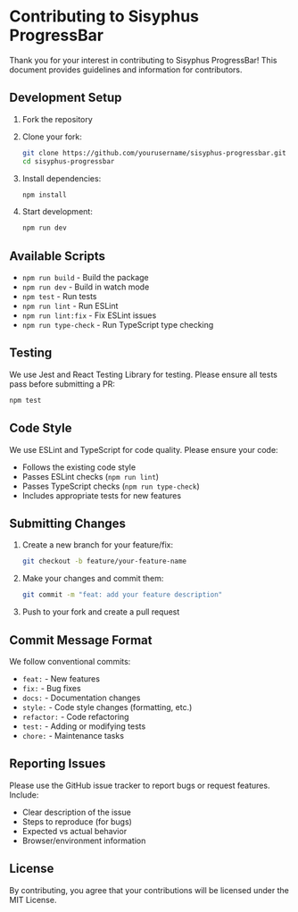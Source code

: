 # Contributing to Sisyphus ProgressBar

Thank you for your interest in contributing to Sisyphus ProgressBar! This document provides guidelines and information for contributors.

## Development Setup

1. Fork the repository
2. Clone your fork:
   ```bash
   git clone https://github.com/yourusername/sisyphus-progressbar.git
   cd sisyphus-progressbar
   ```

3. Install dependencies:
   ```bash
   npm install
   ```

4. Start development:
   ```bash
   npm run dev
   ```

## Available Scripts

- `npm run build` - Build the package
- `npm run dev` - Build in watch mode
- `npm test` - Run tests
- `npm run lint` - Run ESLint
- `npm run lint:fix` - Fix ESLint issues
- `npm run type-check` - Run TypeScript type checking

## Testing

We use Jest and React Testing Library for testing. Please ensure all tests pass before submitting a PR:

```bash
npm test
```

## Code Style

We use ESLint and TypeScript for code quality. Please ensure your code:

- Follows the existing code style
- Passes ESLint checks (`npm run lint`)
- Passes TypeScript checks (`npm run type-check`)
- Includes appropriate tests for new features

## Submitting Changes

1. Create a new branch for your feature/fix:
   ```bash
   git checkout -b feature/your-feature-name
   ```

2. Make your changes and commit them:
   ```bash
   git commit -m "feat: add your feature description"
   ```

3. Push to your fork and create a pull request

## Commit Message Format

We follow conventional commits:

- `feat:` - New features
- `fix:` - Bug fixes
- `docs:` - Documentation changes
- `style:` - Code style changes (formatting, etc.)
- `refactor:` - Code refactoring
- `test:` - Adding or modifying tests
- `chore:` - Maintenance tasks

## Reporting Issues

Please use the GitHub issue tracker to report bugs or request features. Include:

- Clear description of the issue
- Steps to reproduce (for bugs)
- Expected vs actual behavior
- Browser/environment information

## License

By contributing, you agree that your contributions will be licensed under the MIT License.
